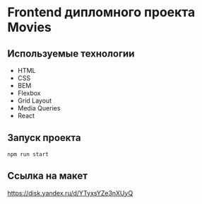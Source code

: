 # Frontend дипломного проекта Movies


## Используемые технологии

* HTML
* CSS
* BEM 
* Flexbox
* Grid Layout
* Media Queries
* React

## Запуск проекта

`npm run start`

## Ссылка на макет
https://disk.yandex.ru/d/YTyxsYZe3nXUyQ
